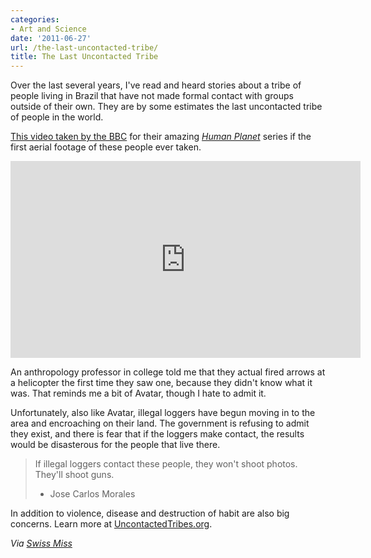 ```yaml
---
categories:
- Art and Science
date: '2011-06-27'
url: /the-last-uncontacted-tribe/
title: The Last Uncontacted Tribe
---
```


Over the last several years, I've read and heard stories about a tribe of people living in Brazil that have not made formal contact with groups outside of their own. They are by some estimates the last uncontacted tribe of people in the world.

<a href="http://vimeo.com/19712297">This video taken by the BBC</a> for their amazing <a href="https://gomakethings.com/human-planet/"><em>Human Planet</em></a> series if the first aerial footage of these people ever taken.

<div class="fluid-vids"><iframe class="alignc" src="https://player.vimeo.com/video/19712297" width="560" height="315" frameborder="0"></iframe></div>

An anthropology professor in college told me that they actual fired arrows at a helicopter the first time they saw one, because they didn't know what it was. That reminds me a bit of Avatar, though I hate to admit it.

Unfortunately, also like Avatar, illegal loggers have begun moving in to the area and encroaching on their land. The government is refusing to admit they exist, and there is fear that if the loggers make contact, the results would be disasterous for the people that live there.

<blockquote>If illegal loggers contact these people, they won't shoot photos. They'll shoot guns.

- Jose Carlos Morales</blockquote>

In addition to violence, disease and destruction of habit are also big concerns. Learn more at <a href="http://www.uncontactedtribes.org/">UncontactedTribes.org</a>.

<em>Via <a href="http://www.swiss-miss.com/2011/06/uncontacted-amazon-tribe.html">Swiss Miss</a></em>